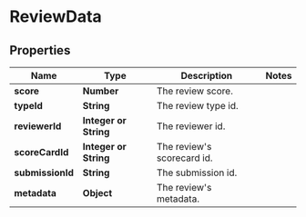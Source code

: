 # ReviewData

## Properties
Name | Type | Description | Notes
------------ | ------------- | ------------- | -------------
**score** | **Number** | The review score. |
**typeId** | **String** | The review type id. |
**reviewerId** | **Integer or String** | The reviewer id. |
**scoreCardId** | **Integer or String** | The review's scorecard id. |
**submissionId** | **String** | The submission id. |
**metadata** | **Object** | The review's metadata. |
